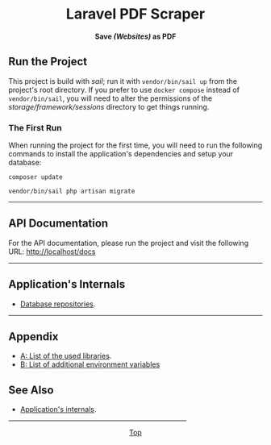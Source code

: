 <span align="center">

<h1 id="top">Laravel PDF Scraper</h1>

**Save *(Websites)* as PDF**

</span>

## Run the Project

This project is build with *sail*; run it with `vendor/bin/sail up` from the project's root directory.
If you prefer to use `docker compose` instead of `vendor/bin/sail`, you will need to alter the permissions of the *storage/framework/sessions* directory to get things running.

### The First Run

When running the project for the first time, you will need to run the following commands to install the application's dependencies and setup your database:

```shell
composer update

vendor/bin/sail php artisan migrate
```

***

## API Documentation

For the API documentation, please run the project and visit the following URL: [http://localhost/docs](http://localhost/docs)

***

## Application's Internals

- [Database repositories](internals/db-repositories.md).

***

## Appendix

- [A: List of the used libraries](appendix/libraries.md).
- [B: List of additional environment variables](appendix/env.md)

## See Also

- [Application's internals](internals/index.md).

<span align="center">

<hr width="70%">

[Top](#top)

</span>
